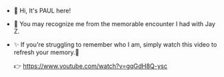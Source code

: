 - 👋 Hi, It's PAUL here!
- 👀 You may recognize me from the memorable encounter I had with Jay Z.
- ✨ If you're struggling to remember who I am, simply watch this video to refresh your memory.🙂

  👉 https://www.youtube.com/watch?v=gqGdH8Q-ysc

<!---
mepaulvip/mepaulvip is a ✨ special ✨ repository because its `README.md` (this file) appears on your GitHub profile.
You can click the Preview link to take a look at your changes.
--->
